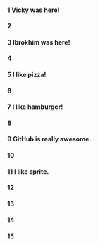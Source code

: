 #### 1 Vicky was here!
#### 2
#### 3 Ibrokhim was here!
#### 4
#### 5 I like pizza!
#### 6
#### 7 I like hamburger! 
#### 8
#### 9 GitHub is really awesome.
#### 10
#### 11 I like sprite.
#### 12
#### 13
#### 14
#### 15
